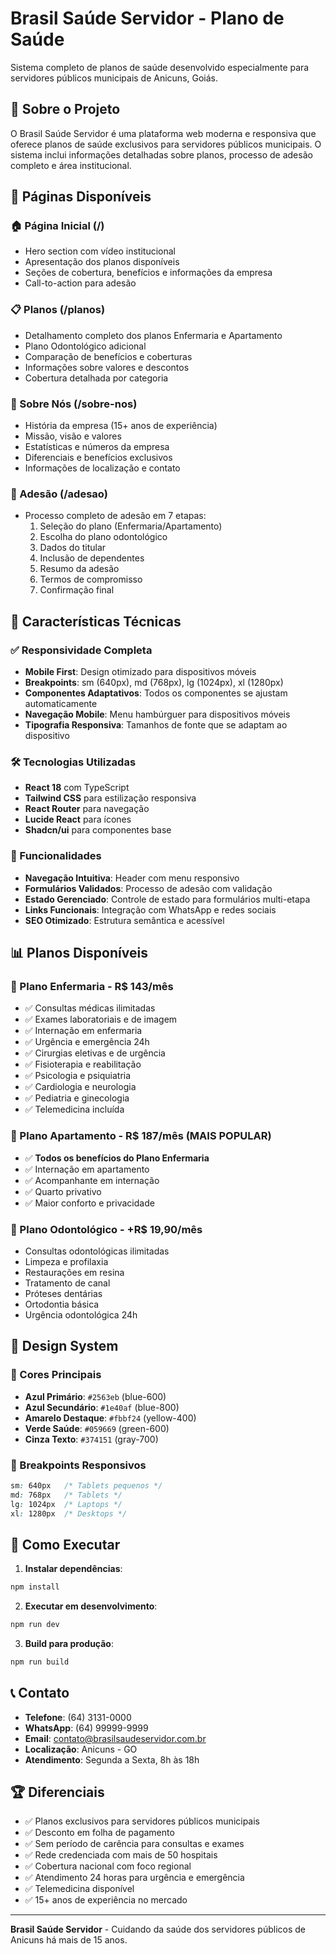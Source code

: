 # Brasil Saúde Servidor - Plano de Saúde

Sistema completo de planos de saúde desenvolvido especialmente para servidores públicos municipais de Anicuns, Goiás.

## 🏥 Sobre o Projeto

O Brasil Saúde Servidor é uma plataforma web moderna e responsiva que oferece planos de saúde exclusivos para servidores públicos municipais. O sistema inclui informações detalhadas sobre planos, processo de adesão completo e área institucional.

## 📱 Páginas Disponíveis

### 🏠 Página Inicial (/)

- Hero section com vídeo institucional
- Apresentação dos planos disponíveis
- Seções de cobertura, benefícios e informações da empresa
- Call-to-action para adesão

### 📋 Planos (/planos)

- Detalhamento completo dos planos Enfermaria e Apartamento
- Plano Odontológico adicional
- Comparação de benefícios e coberturas
- Informações sobre valores e descontos
- Cobertura detalhada por categoria

### 🏢 Sobre Nós (/sobre-nos)

- História da empresa (15+ anos de experiência)
- Missão, visão e valores
- Estatísticas e números da empresa
- Diferenciais e benefícios exclusivos
- Informações de localização e contato

### 📝 Adesão (/adesao)

- Processo completo de adesão em 7 etapas:
  1. Seleção do plano (Enfermaria/Apartamento)
  2. Escolha do plano odontológico
  3. Dados do titular
  4. Inclusão de dependentes
  5. Resumo da adesão
  6. Termos de compromisso
  7. Confirmação final

## 🎨 Características Técnicas

### ✅ Responsividade Completa

- **Mobile First**: Design otimizado para dispositivos móveis
- **Breakpoints**: sm (640px), md (768px), lg (1024px), xl (1280px)
- **Componentes Adaptativos**: Todos os componentes se ajustam automaticamente
- **Navegação Mobile**: Menu hambúrguer para dispositivos móveis
- **Tipografia Responsiva**: Tamanhos de fonte que se adaptam ao dispositivo

### 🛠️ Tecnologias Utilizadas

- **React 18** com TypeScript
- **Tailwind CSS** para estilização responsiva
- **React Router** para navegação
- **Lucide React** para ícones
- **Shadcn/ui** para componentes base

### 🎯 Funcionalidades

- **Navegação Intuitiva**: Header com menu responsivo
- **Formulários Validados**: Processo de adesão com validação
- **Estado Gerenciado**: Controle de estado para formulários multi-etapa
- **Links Funcionais**: Integração com WhatsApp e redes sociais
- **SEO Otimizado**: Estrutura semântica e acessível

## 📊 Planos Disponíveis

### 🏥 Plano Enfermaria - R$ 143/mês

- ✅ Consultas médicas ilimitadas
- ✅ Exames laboratoriais e de imagem
- ✅ Internação em enfermaria
- ✅ Urgência e emergência 24h
- ✅ Cirurgias eletivas e de urgência
- ✅ Fisioterapia e reabilitação
- ✅ Psicologia e psiquiatria
- ✅ Cardiologia e neurologia
- ✅ Pediatria e ginecologia
- ✅ Telemedicina incluída

### 🏨 Plano Apartamento - R$ 187/mês (MAIS POPULAR)

- ✅ **Todos os benefícios do Plano Enfermaria**
- ✅ Internação em apartamento
- ✅ Acompanhante em internação
- ✅ Quarto privativo
- ✅ Maior conforto e privacidade

### 🦷 Plano Odontológico - +R$ 19,90/mês

- Consultas odontológicas ilimitadas
- Limpeza e profilaxia
- Restaurações em resina
- Tratamento de canal
- Próteses dentárias
- Ortodontia básica
- Urgência odontológica 24h

## 🎨 Design System

### 🎨 Cores Principais

- **Azul Primário**: `#2563eb` (blue-600)
- **Azul Secundário**: `#1e40af` (blue-800)
- **Amarelo Destaque**: `#fbbf24` (yellow-400)
- **Verde Saúde**: `#059669` (green-600)
- **Cinza Texto**: `#374151` (gray-700)

### 📱 Breakpoints Responsivos

```css
sm: 640px   /* Tablets pequenos */
md: 768px   /* Tablets */
lg: 1024px  /* Laptops */
xl: 1280px  /* Desktops */
```

## 🚀 Como Executar

1. **Instalar dependências**:

```bash
npm install
```

2. **Executar em desenvolvimento**:

```bash
npm run dev
```

3. **Build para produção**:

```bash
npm run build
```

## 📞 Contato

- **Telefone**: (64) 3131-0000
- **WhatsApp**: (64) 99999-9999
- **Email**: contato@brasilsaudeservidor.com.br
- **Localização**: Anicuns - GO
- **Atendimento**: Segunda a Sexta, 8h às 18h

## 🏆 Diferenciais

- ✅ Planos exclusivos para servidores públicos municipais
- ✅ Desconto em folha de pagamento
- ✅ Sem período de carência para consultas e exames
- ✅ Rede credenciada com mais de 50 hospitais
- ✅ Cobertura nacional com foco regional
- ✅ Atendimento 24 horas para urgência e emergência
- ✅ Telemedicina disponível
- ✅ 15+ anos de experiência no mercado

---

**Brasil Saúde Servidor** - Cuidando da saúde dos servidores públicos de Anicuns há mais de 15 anos.

